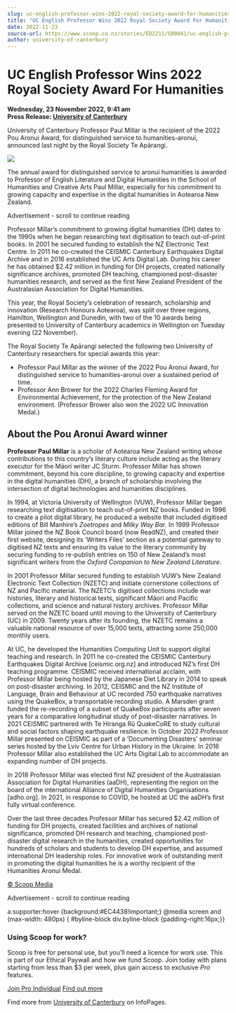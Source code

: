 ```yaml
---
slug: uc-english-professor-wins-2022-royal-society-award-for-humanities
title: "UC English Professor Wins 2022 Royal Society Award For Humanities"
date: 2022-11-23
source-url: https://www.scoop.co.nz/stories/ED2211/S00041/uc-english-professor-wins-2022-royal-society-award-for-humanities.htm
author: university-of-canterbury
---
```

UC English Professor Wins 2022 Royal Society Award For Humanities
=================================================================

**Wednesday, 23 November 2022, 9:41 am**  
**Press Release: [University of Canterbury](https://info.scoop.co.nz/University_of_Canterbury)**

University of Canterbury Professor Paul Millar is the recipient of the 2022 Pou Aronui Award, for distinguished service to humanities-aronui, announced last night by the Royal Society Te Apārangi.

  
![](https://img.scoop.co.nz/stories/images/2211/683bfa4e036bf6b83b31.jpeg)

The annual award for distinguished service to aronui humanities is awarded to Professor of English Literature and Digital Humanities in the School of Humanities and Creative Arts Paul Millar, especially for his commitment to growing capacity and expertise in the digital humanities in Aotearoa New Zealand.

Advertisement - scroll to continue reading





Professor Millar’s commitment to growing digital humanities (DH) dates to the 1990s when he began researching text digitisation to teach out-of-print books. In 2001 he secured funding to establish the NZ Electronic Text Centre. In 2011 he co-created the CEISMIC Canterbury Earthquakes Digital Archive and in 2016 established the UC Arts Digital Lab. During his career he has obtained $2.42 million in funding for DH projects, created nationally significance archives, promoted DH teaching, championed post-disaster humanities research, and served as the first New Zealand President of the Australasian Association for Digital Humanities.

This year, the Royal Society’s celebration of research, scholarship and innovation (Research Honours Aotearoa), was split over three regions, Hamilton, Wellington and Dunedin, with two of the 10 awards being presented to University of Canterbury academics in Wellington on Tuesday evening (22 November).

The Royal Society Te Apārangi selected the following two University of Canterbury researchers for special awards this year:

*   Professor Paul Millar as the winner of the 2022 Pou Aronui Award, for distinguished service to humanities-aronui over a sustained period of time.
*   Professor Ann Brower for the 2022 Charles Fleming Award for Environmental Achievement, for the protection of the New Zealand environment. (Professor Brower also won the 2022 UC Innovation Medal.)

About the Pou Aronui Award winner
---------------------------------

**Professor Paul Millar** is a scholar of Aotearoa New Zealand writing whose contributions to this country’s literary culture include acting as the literary executor for the Māori writer JC Sturm. Professor Millar has shown commitment, beyond his core discipline, to growing capacity and expertise in the digital humanities (DH), a branch of scholarship involving the intersection of digital technologies and humanities disciplines.

In 1994, at Victoria University of Wellington (VUW), Professor Millar began researching text digitisation to teach out-of-print NZ books. Funded in 1996 to create a pilot digital library, he produced a website that included digitised editions of Bill Manhire’s _Zoetropes_ and _Milky Way Bar_. In 1999 Professor Millar joined the NZ Book Council board (now ReadNZ), and created their first website, designing its ‘Writers Files’ section as a potential gateway to digitised NZ texts and ensuring its value to the literary community by securing funding to re-publish entries on 150 of New Zealand’s most significant writers from the _Oxford Companion to New Zealand Literature_.

In 2001 Professor Millar secured funding to establish VUW’s New Zealand Electronic Text Collection (NZETC) and initiate cornerstone collections of NZ and Pacific material. The NZETC’s digitised collections include war histories, literary and historical texts, significant Māori and Pacific collections, and science and natural history archives. Professor Millar served on the NZETC board until moving to the University of Canterbury (UC) in 2009. Twenty years after its founding, the NZETC remains a valuable national resource of over 15,000 texts, attracting some 250,000 monthly users.

At UC, he developed the Humanities Computing Unit to support digital teaching and research. In 2011 he co-created the CEISMIC Canterbury Earthquakes Digital Archive \[ceismic.org.nz\] and introduced NZ’s first DH teaching programme. CEISMIC received international acclaim, with Professor Millar being hosted by the Japanese Diet Library in 2014 to speak on post-disaster archiving. In 2012, CEISMIC and the NZ Institute of Language, Brain and Behaviour at UC recorded 750 earthquake narratives using the QuakeBox, a transportable recording studio. A Marsden grant funded the re-recording of a subset of QuakeBox participants after seven years for a comparative longitudinal study of post-disaster narratives. In 2021 CEISMIC partnered with Te Hiranga Rū QuakeCoRE to study cultural and social factors shaping earthquake resilience. In October 2022 Professor Millar presented on CEISMIC as part of a ‘Documenting Disasters’ seminar series hosted by the Lviv Centre for Urban History in the Ukraine. In 2016 Professor Millar also established the UC Arts Digital Lab to accommodate an expanding number of DH projects.

In 2018 Professor Millar was elected first NZ president of the Australasian Association for Digital Humanities (aaDH), representing the region on the board of the international Alliance of Digital Humanities Organisations \[adho.org\]. In 2021, in response to COVID, he hosted at UC the aaDH’s first fully virtual conference.

Over the last three decades Professor Millar has secured $2.42 million of funding for DH projects, created facilities and archives of national significance, promoted DH research and teaching, championed post-disaster digital research in the humanities, created opportunities for hundreds of scholars and students to develop DH expertise, and assumed international DH leadership roles. For innovative work of outstanding merit in promoting the digital humanities he is a worthy recipient of the Humanities Aronui Medal.

[© Scoop Media](http://www.scoop.co.nz/about/terms.html)  

Advertisement - scroll to continue reading



a.supporter:hover {background:#EC4438!important;} @media screen and (max-width: 480px) { #byline-block div.byline-block {padding-right:16px;}}

### Using Scoop for work?

Scoop is free for personal use, but you’ll need a licence for work use. This is part of our Ethical Paywall and how we fund Scoop. Join today with plans starting from less than $3 per week, plus gain access to exclusive _Pro_ features.  
  
[Join Pro Individual](https://pro.scoop.co.nz/Individual/?from=ProIn24) [Find out more](https://pro.scoop.co.nz/using-scoop-for-work/?from=ProIn24)

Find more from [University of Canterbury](https://info.scoop.co.nz/University_of_Canterbury) on InfoPages.